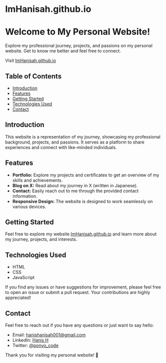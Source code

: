 # ImHanisah.github.io

# Welcome to My Personal Website!

Explore my professional journey, projects, and passions on my personal website. Get to know me better and feel free to connect.

Visit [ImHanisah.github.io](https://hanisahhanis.github.io/ImHanisah.github.io/)

## Table of Contents

- [Introduction](#introduction)
- [Features](#features)
- [Getting Started](#getting-started)
- [Technologies Used](#technologies-used)
- [Contact](#contact)

## Introduction

This website is a representation of my journey, showcasing my professional background, projects, and passions. It serves as a platform to share experiences and connect with like-minded individuals.

## Features

- **Portfolio:** Explore my projects and certificates to get an overview of my skills and achievements.
- **Blog on X:** Read about my journey in X (written in Japanese).
- **Contact:** Easily reach out to me through the provided contact information.
- **Responsive Design:** The website is designed to work seamlessly on various devices.

## Getting Started

Feel free to explore my website [ImHanisah.github.io](https://hanisahhanis.github.io/ImHanisah.github.io/) and learn more about my journey, projects, and interests.

## Technologies Used

- HTML
- CSS
- JavaScript

If you find any issues or have suggestions for improvement, please feel free to open an issue or submit a pull request. Your contributions are highly appreciated!

## Contact

Feel free to reach out if you have any questions or just want to say hello:

- Email: hanishanisah001@gmail.com
- LinkedIn: [Hanis H](https://www.linkedin.com/in/hanis-h?lipi=urn%3Ali%3Apage%3Ad_flagship3_profile_view_base_contact_details%3BvNqVS5XdTlOPBwD%2FQPdLdg%3D%3D)
- Twitter: [@ponyo_code](https://twitter.com/ponyo_code)

Thank you for visiting my personal website! 🚀

